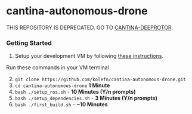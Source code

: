 # cantina-autonomous-drone

THIS REPOSITORY IS DEPRECATED. GO TO [CANTINA-DEEPROTOR](https://github.com/Kolefn/cantina-deeprotor). 

### Getting Started
1. Setup your development VM by following [these instructions](https://github.com/Kolefn/cantina-autonomous-drone/wiki/VM-Setup).

Run these commands in your VM terminal

2. `git clone https://github.com/kolefn/cantina-autonomous-drone.git`
3. `cd cantina-autonomous-drone` **1 Minute**
4. `bash ./setup_ros.sh` - **10 Minutes (Y/n prompts)**
5. `bash ./setup_dependencies.sh` - **3 Minutes (Y/n prompts)**
6. `bash ./first_build.sh` - **~10 Minutes**
